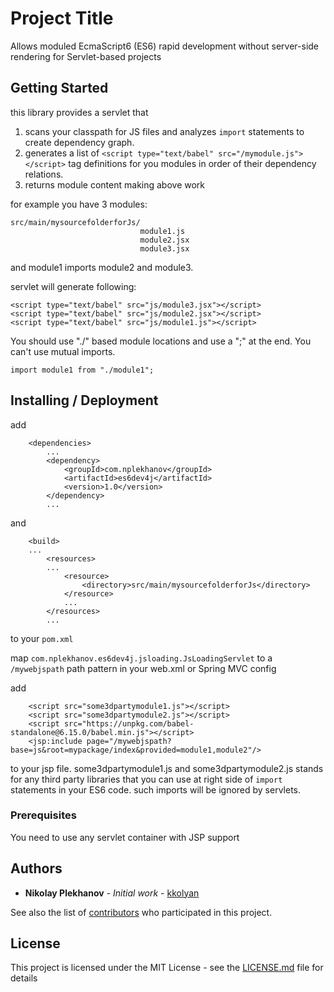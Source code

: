 # Project Title

Allows moduled EcmaScript6 (ES6) rapid development without server-side rendering for Servlet-based projects

## Getting Started

this library provides a servlet that
1. scans your classpath for JS files and analyzes `import` statements to create dependency graph.
2. generates a list of `<script type="text/babel" src="/mymodule.js"></script>` tag definitions for you modules in order of their dependency relations.
3. returns module content making above work

for example you have 3 modules:
```
src/main/mysourcefolderforJs/
                             module1.js
                             module2.jsx
                             module3.jsx
```
and module1 imports module2 and module3.

servlet will generate following:
```
<script type="text/babel" src="js/module3.jsx"></script>
<script type="text/babel" src="js/module2.jsx"></script>
<script type="text/babel" src="js/module1.js"></script>
```  

You should use "./" based module locations and use a ";" at the end. You can't use mutual imports. 
```
import module1 from "./module1";
```

## Installing / Deployment

add 
```
    <dependencies>
        ...
        <dependency>
            <groupId>com.nplekhanov</groupId>
            <artifactId>es6dev4j</artifactId>
            <version>1.0</version>
        </dependency>
        ...
```
and
```
    <build>
    ...
        <resources>
        ...
            <resource>
                <directory>src/main/mysourcefolderforJs</directory>
            </resource>
            ...
        </resources>
        ...
```
to your `pom.xml`

map `com.nplekhanov.es6dev4j.jsloading.JsLoadingServlet` to a `/mywebjspath` path pattern in your web.xml or Spring MVC config

add 
```
    <script src="some3dpartymodule1.js"></script>
    <script src="some3dpartymodule2.js"></script>
    <script src="https://unpkg.com/babel-standalone@6.15.0/babel.min.js"></script>
    <jsp:include page="/mywebjspath?base=js&root=mypackage/index&provided=module1,module2"/>
```
to your jsp file. some3dpartymodule1.js and some3dpartymodule2.js stands for any third party libraries that you can use at right side of `import` statements in your ES6 code. such imports will be ignored by servlets.

### Prerequisites

You need to use any servlet container with JSP support

## Authors

* **Nikolay Plekhanov** - *Initial work* - [kkolyan](https://github.com/kkolyan)

See also the list of [contributors](https://github.com/kkolyan/es6dev4j/contributors) who participated in this project.

## License

This project is licensed under the MIT License - see the [LICENSE.md](LICENSE.md) file for details
